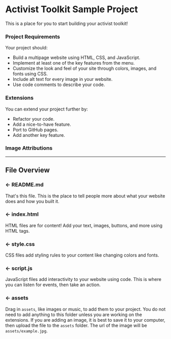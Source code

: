 # Activist Toolkit Sample Project

This is a place for you to start building your activist toolkit!


### Project Requirements
Your project should:
- Build a multipage website using HTML, CSS, and JavaScript.
- Implement at least one of the key features from the menu. 
- Customize the look and feel of your site through colors, images, and fonts using CSS.
- Include alt text for every image in your website.
- Use code comments to describe your code.


### Extensions
You can extend your project further by:
- Refactor your code.
- Add a nice-to-have feature.
- Port to GitHub pages.
- Add another key feature.


### Image Attributions

---

## File Overview

### ← README.md

That's this file. This is the place to tell people more about what your website does and how you built it. 

### ← index.html

HTML files are for content! Add your text, images, buttons, and more using HTML tags.

### ← style.css

CSS files add styling rules to your content like changing colors and fonts. 

### ← script.js

JavaScript files add interactivity to your website using code. This is where you can listen for events, then take an action.

### ← assets

Drag in `assets`, like images or music, to add them to your project. You do not need to add anything to this folder unless you are working on the extensions. If you are adding an image, it is best to save it to your computer, then upload the file to the `assets` folder. The url of the image will be `assets/example.jpg`.


